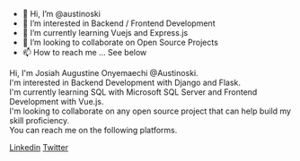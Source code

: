 - 👋 Hi, I’m @austinoski
- 👀 I’m interested in Backend / Frontend Development
- 🌱 I’m currently learning Vuejs and Express.js
- 💞️ I’m looking to collaborate on Open Source Projects
- 📫 How to reach me ... See below

<!---
austinoski/austinoski is a ✨ special ✨ repository because its `README.md` (this file) appears on your GitHub profile.
You can click the Preview link to take a look at your changes.
--->
Hi, I'm Josiah Augustine Onyemaechi @Austinoski.  
I'm interested in Backend Development with Django and Flask.  
I'm currently learning SQL with Microsoft SQL Server and Frontend Development with Vue.js.  
I'm looking to collaborate on any open source project that can help build my skill proficiency.  
You can reach me on the following platforms.  

[Linkedin](https://www.linkedin.com/in/josiah-augustine-a223b4130)
[Twitter](https://twitter.com/0xx_austino?s=09)
